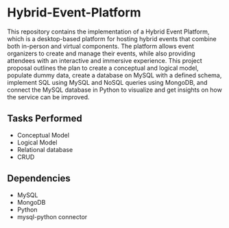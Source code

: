 # Hybrid-Event-Platform
This repository contains the implementation of a Hybrid Event Platform, which is a desktop-based platform for hosting hybrid events that combine both in-person and virtual components. The platform allows event organizers to create and manage their events, while also providing attendees with an interactive and immersive experience. This project proposal outlines the plan to create a conceptual and logical model, populate dummy data, create a database on MySQL with a defined schema, implement SQL using MySQL and NoSQL queries using MongoDB, and connect the MySQL database in Python to visualize and get insights on how the service can be improved.

## Tasks Performed
* Conceptual Model
* Logical Model
* Relational database
* CRUD 

## Dependencies
* MySQL
* MongoDB
* Python
* mysql-python connector

